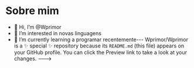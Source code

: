 # Sobre mim
- 👋 Hi, I’m @Wprimor
- 👀 I’m interested in  novas linguagens
- 🌱 I’m currently learning  a programar recentemente---
Wprimor/Wprimor is a ✨ special ✨ repository because its `README.md` (this file) appears on your GitHub profile.
You can click the Preview link to take a look at your changes.
--->
